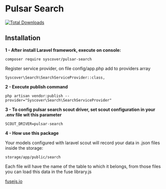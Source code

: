 # Pulsar Search

[![Total Downloads](https://poser.pugx.org/syscover/pulsar-search/downloads)](https://packagist.org/packages/syscover/pulsar-search)

## Installation

**1 - After install Laravel framework, execute on console:**
```
composer require syscover/pulsar-search
```

Register service provider, on file config/app.php add to providers array
```
Syscover\Search\SearchServiceProvider::class,
```

**2 - Execute publish command**
```
php artisan vendor:publish --provider="Syscover\Search\SearchServiceProvider"
```

**3 - To config pulsar search scout driver, set scout configuration in your .env file wit this parameter**
```
SCOUT_DRIVER=pulsar-search
```

**4 - How use this package**

Your models configured with laravel scout will record your data in .json files inside the storage:
```
storage/app/public/search
```

Each file will have the name of the table to which it belongs, from those files you can load this data in the fuse library.js

[fusejs.io](http://fusejs.io)


